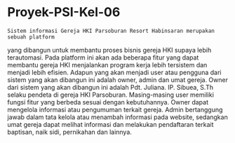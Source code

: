 # Proyek-PSI-Kel-06

    Sistem informasi Gereja HKI Parsoburan Resort Habinsaran merupakan sebuah platform
yang dibangun untuk membantu proses bisnis gereja HKI supaya lebih terautomasi. Pada
platform ini akan ada beberapa fitur yang dapat membantu gereja HKI menjalankan
program kerja lebih tersistem dan menjadi lebih efisien.
    Adapun yang akan menjadi user atau pengguna dari sistem yang akan dibangun ini adalah
owner, admin dan umat gereja. Owner dari sistem yang akan dibangun ini adalah Pdt.
Juliana. IP. Sibuea, S.Th selaku pendeta di gereja HKI Parsoburan. Masing-masing user
memiliki fungsi fitur yang berbeda sesuai dengan kebutuhannya. Owner dapat mengelola
informasi atau pengumuman terkait gereja. Admin bertanggung jawab dalam tata kelola
atau menambah informasi pada website, sedangkan umat gereja dapat melihat informasi
dan melakukan pendaftaran terkait baptisan, naik sidi, pernikahan dan lainnya.